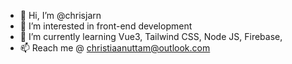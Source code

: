 - 👋 Hi, I’m @chrisjarn
- 👀 I’m interested in front-end development
- 🌱 I’m currently learning Vue3, Tailwind CSS, Node JS, Firebase,
- 📫 Reach me @ christiaanuttam@outlook.com

<!---
chrisjarn/chrisjarn is a ✨ special ✨ repository because its `README.md` (this file) appears on your GitHub profile.
You can click the Preview link to take a look at your changes.
--->
